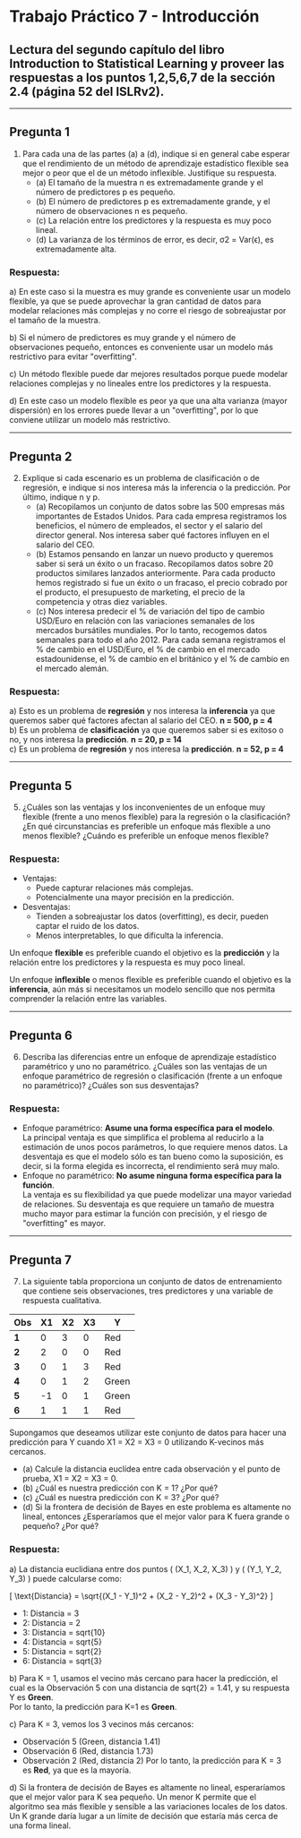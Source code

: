 # Trabajo Práctico 7 - Introducción

## Lectura del segundo capítulo del libro Introduction to Statistical Learning y proveer las respuestas a los puntos 1,2,5,6,7 de la sección 2.4 (página 52 del ISLRv2).

---

## Pregunta 1
1. Para cada una de las partes (a) a (d), indique si en general cabe esperar que el rendimiento de un método de aprendizaje estadístico flexible sea mejor o peor que el de un método inflexible. Justifique su respuesta.
   - (a) El tamaño de la muestra n es extremadamente grande y el número de predictores p es pequeño.
   - (b) El número de predictores p es extremadamente grande, y el número de observaciones n es pequeño.
   - (c) La relación entre los predictores y la respuesta es muy poco lineal.
   - (d) La varianza de los términos de error, es decir, σ2 = Var(ϵ), es extremadamente alta.

### Respuesta:
a) En este caso si la muestra es muy grande es conveniente usar un modelo flexible, ya que se puede aprovechar la gran cantidad de datos para modelar relaciones más complejas y no corre el riesgo de sobreajustar por el tamaño de la muestra.

b) Si el número de predictores es muy grande y el número de observaciones pequeño, entonces es conveniente usar un modelo más restrictivo para evitar "overfitting".   

c) Un método flexible puede dar mejores resultados porque puede modelar relaciones complejas y no lineales entre los predictores y la respuesta.   

d) En este caso un modelo flexible es peor ya que una alta varianza (mayor dispersión) en los errores puede llevar a un "overfitting", por lo que conviene utilizar un modelo más restrictivo.

---
## Pregunta 2
2. Explique si cada escenario es un problema de clasificación o de regresión, e indique si nos interesa más la inferencia o la predicción. Por último, indique n y p.
    - (a) Recopilamos un conjunto de datos sobre las 500 empresas más importantes de Estados Unidos. Para cada empresa registramos los beneficios, el número de empleados, el sector y el salario del director general. Nos interesa saber qué factores influyen en el salario del CEO.
    - (b) Estamos pensando en lanzar un nuevo producto y queremos saber si será un éxito o un fracaso. Recopilamos datos sobre 20 productos similares lanzados anteriormente. Para cada producto hemos registrado si fue un éxito o un fracaso, el precio cobrado por el producto, el presupuesto de marketing, el precio de la competencia y otras diez variables.
    - (c) Nos interesa predecir el % de variación del tipo de cambio USD/Euro en relación con las variaciones semanales de los mercados bursátiles mundiales. Por lo tanto, recogemos datos semanales para todo el año 2012. Para cada semana registramos el % de cambio en el USD/Euro, el % de cambio en el mercado estadounidense, el % de cambio en el británico y el % de cambio en el mercado alemán.

### Respuesta:
a) Esto es un problema de **regresión** y nos interesa la **inferencia** ya que queremos saber qué factores afectan  al salario del CEO. **n = 500, p = 4**  
b) Es un problema de **clasificación** ya que queremos saber si es exitoso o no, y nos interesa la **predicción**. **n = 20, p = 14**  
c) Es un problema de **regresión** y nos interesa la **predicción**. **n = 52, p = 4**

---
## Pregunta 5

5. ¿Cuáles son las ventajas y los inconvenientes de un enfoque muy flexible (frente a uno menos flexible) para la  regresión o la clasificación? ¿En qué circunstancias es preferible un enfoque más flexible a uno menos flexible?  ¿Cuándo es preferible un enfoque menos flexible?

### Respuesta:

- Ventajas: 
  - Puede capturar relaciones más complejas. 
  - Potencialmente una mayor precisión en la predicción.
- Desventajas: 
  - Tienden a sobreajustar los datos (overfitting), es decir, pueden captar el ruido de los datos.
  - Menos interpretables, lo que dificulta la inferencia.  

Un enfoque **flexible** es preferible cuando el objetivo es la **predicción** y la relación entre los predictores y la respuesta es muy poco lineal.  

Un enfoque **inflexible** o menos flexible es preferible cuando el objetivo es la **inferencia**, aún más si necesitamos un  modelo sencillo que nos permita comprender la relación entre las variables.

---
## Pregunta 6
6. Describa las diferencias entre un enfoque de aprendizaje estadístico paramétrico y uno no paramétrico. ¿Cuáles son las ventajas de un enfoque paramétrico de regresión o clasificación (frente a un enfoque no paramétrico)? ¿Cuáles son sus desventajas?

### Respuesta:
- Enfoque paramétrico: **Asume una forma específica para el modelo**.   
La principal ventaja es que simplifica el problema al reducirlo a la estimación de unos pocos parámetros, lo que requiere menos datos. La desventaja es que el modelo sólo es tan bueno como la suposición, es decir, si la forma elegida es incorrecta, el rendimiento será muy malo.
- Enfoque no paramétrico: **No asume ninguna forma específica para la función**.   
La ventaja es su flexibilidad ya que puede modelizar una mayor variedad de relaciones. Su desventaja es que requiere un tamaño de muestra mucho mayor para estimar la función con precisión, y el riesgo de "overfitting" es mayor.

---
## Pregunta 7 

7. La siguiente tabla proporciona un conjunto de datos de entrenamiento que contiene seis observaciones, tres predictores  y una variable de respuesta cualitativa.

| Obs   | X1 | X2 | X3 | Y     |
|-------|----|----|----|-------|
| **1** | 0  | 3  | 0  | Red   |
| **2** | 2  | 0  | 0  | Red   |
| **3** | 0  | 1  | 3  | Red   |
| **4** | 0  | 1  | 2  | Green |
| **5** | -1 | 0  | 1  | Green |
| **6** | 1  | 1  | 1  | Red   |

Supongamos que deseamos utilizar este conjunto de datos para hacer una predicción para Y cuando X1 = X2 = X3 = 0 utilizando K-vecinos más cercanos.  
- (a) Calcule la distancia euclídea entre cada observación y el punto de prueba, X1 = X2 = X3 = 0.
- (b) ¿Cuál es nuestra predicción con K = 1? ¿Por qué?
- (c) ¿Cuál es nuestra predicción con K = 3? ¿Por qué?
- (d) Si la frontera de decisión de Bayes en este problema es altamente no lineal, entonces ¿Esperaríamos que el mejor valor para K fuera grande o pequeño? ¿Por qué?

### Respuesta:

a) La distancia euclidiana entre dos puntos \( (X_1, X_2, X_3) \) y \( (Y_1, Y_2, Y_3) \) puede calcularse como:

\[
\text{Distancia} = \sqrt{(X_1 - Y_1)^2 + (X_2 - Y_2)^2 + (X_3 - Y_3)^2}
\]

- 1: Distancia = 3  
- 2: Distancia = 2
- 3: Distancia = sqrt{10}
- 4: Distancia = sqrt{5}
- 5: Distancia = sqrt{2}
- 6: Distancia = sqrt{3}

b) Para K = 1, usamos el vecino más cercano para hacer la predicción, el cual es la Observación 5 con una distancia de sqrt{2} = 1.41, y su respuesta Y es **Green**.    
Por lo tanto, la predicción para K=1 es **Green**.

c) Para K = 3, vemos los 3 vecinos más cercanos:
- Observación 5 (Green, distancia 1.41)
- Observación 6 (Red, distancia 1.73)
- Observación 2 (Red, distancia 2)
Por lo tanto, la predicción para K = 3 es **Red**, ya que es la mayoría.

d) Si la frontera de decisión de Bayes es altamente no lineal, esperaríamos que el mejor valor para K sea pequeño. Un menor K permite que el algoritmo sea más flexible y sensible a las variaciones locales de los datos. Un K grande daría lugar a un límite de decisión que estaría más cerca de una forma lineal.
